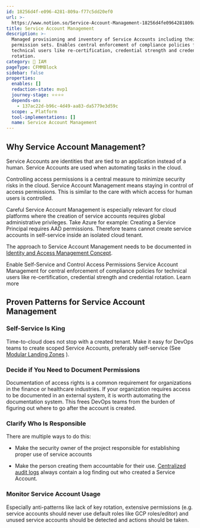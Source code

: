 ```yaml
---
id: 18256d4f-e096-4281-809a-f77c5dd20ef0
url: >-
  https://www.notion.so/Service-Account-Management-18256d4fe0964281809af77c5dd20ef0
title: Service Account Management
description: >-
  Managed provisioning and inventory of Service Accounts including their
  permission sets. Enables central enforcement of compliance policies for
  technical users like re-certification, credential strength and credential
  rotation.
category: 🔐 IAM
pageType: CFMMBlock
sidebar: false
properties:
  enables: []
  redaction-state: mvp1
  journey-stage: ⭐️⭐️⭐️⭐️
  depends-on:
    - 137ac22d-b96c-4d49-aa83-da5779e3d59c
  scope: ☁️ Platform
  tool-implementations: []
  name: Service Account Management
---
```


## Why Service Account Management?

Service Accounts are identities that are tied to an application instead of a human. Service Accounts are used when automating tasks in the cloud.

Controlling access permissions is a central measure to minimize security risks in the cloud. Service Account Management means staying in control of access permissions. This is similar to the care with which access for human users is controlled.

Careful Service Account Management is especially relevant for cloud platforms where the creation of service accounts requires global administrative privileges. Take Azure for example: Creating a Service Principal requires AAD permissions. Therefore teams cannot create service accounts in self-service inside an isolated cloud tenant.

The approach to Service Account Management needs to be documented in [Identity and Access Management Concept](./identity-and-access-management-concept.md).

<!--notion-markdown-cms:raw-->
<CallToAction>
  <CtaHeader>Enable Self-Service and Control Access Permissions</CtaHeader>
  <CtaText>Service Account Management for central enforcement of compliance policies for technical users like re-certification, credential strength and credential rotation.</CtaText>
  <CtaButton class="btn-primary" url="https://www.meshcloud.io/2020/10/15/cloud-infrastructure-services-enterprise-wide-distribution-via-a-marketplace/">Learn more</CtaButton>
</CallToAction>

## Proven Patterns for Service Account Management

### Self-Service Is King

Time-to-cloud does not stop with a created tenant. Make it easy for DevOps teams to create scoped Service Accounts, preferably self-service (See [Modular Landing Zones](../tenant-management/modular-landing-zones.md) ).

### Decide if You Need to Document Permissions

Documentation of access rights is a common requirement for organizations in the finance or healthcare industries. If your organization requires access to be documented in an external system, it is worth automating the documentation system. This frees DevOps teams from the burden of figuring out where to go after the account is created.

### Clarify Who Is Responsible

There are multiple ways to do this: 

- Make the security owner of the project responsible for establishing proper use of service accounts

- Make the person creating them accountable for their use.  [Centralized audit logs](../security-and-compliance/centralized-audit-logs.md) always contain a log finding out who created a Service Account.

### Monitor Service Account Usage

Especially anti-patterns like lack of key rotation, extensive permissions (e.g. service accounts should never use default roles like GCP roles/editor) and unused service accounts should be detected and actions should be taken.